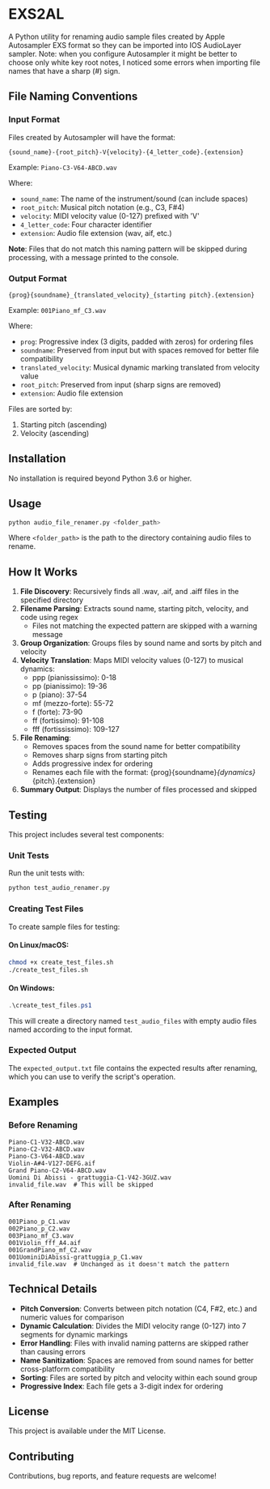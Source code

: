 # EXS2AL

A Python utility for renaming audio sample files created by Apple Autosampler EXS format so they can be imported into IOS AudioLayer sampler.
Note: when you configure Autosampler it might be better to choose only white key root notes, I noticed some errors when importing file names that have a sharp (#) sign.

## File Naming Conventions

### Input Format

Files created by Autosampler will have the format:

```
{sound_name}-{root_pitch}-V{velocity}-{4_letter_code}.{extension}
```

Example: `Piano-C3-V64-ABCD.wav`

Where:

- `sound_name`: The name of the instrument/sound (can include spaces)
- `root_pitch`: Musical pitch notation (e.g., C3, F#4)
- `velocity`: MIDI velocity value (0-127) prefixed with 'V'
- `4_letter_code`: Four character identifier
- `extension`: Audio file extension (wav, aif, etc.)

**Note**: Files that do not match this naming pattern will be skipped during processing, with a message printed to the console.

### Output Format

```
{prog}{soundname}_{translated_velocity}_{starting pitch}.{extension}
```

Example: `001Piano_mf_C3.wav`

Where:

- `prog`: Progressive index (3 digits, padded with zeros) for ordering files
- `soundname`: Preserved from input but with spaces removed for better file compatibility
- `translated_velocity`: Musical dynamic marking translated from velocity value
- `root_pitch`: Preserved from input (sharp signs are removed)
- `extension`: Audio file extension

Files are sorted by:

1. Starting pitch (ascending)
2. Velocity (ascending)

## Installation

No installation is required beyond Python 3.6 or higher.

## Usage

```bash
python audio_file_renamer.py <folder_path>
```

Where `<folder_path>` is the path to the directory containing audio files to rename.

## How It Works

1. **File Discovery**: Recursively finds all .wav, .aif, and .aiff files in the specified directory
2. **Filename Parsing**: Extracts sound name, starting pitch, velocity, and code using regex
   - Files not matching the expected pattern are skipped with a warning message
3. **Group Organization**: Groups files by sound name and sorts by pitch and velocity
4. **Velocity Translation**: Maps MIDI velocity values (0-127) to musical dynamics:
   - ppp (pianississimo): 0-18
   - pp (pianissimo): 19-36
   - p (piano): 37-54
   - mf (mezzo-forte): 55-72
   - f (forte): 73-90
   - ff (fortissimo): 91-108
   - fff (fortississimo): 109-127
5. **File Renaming**:
   - Removes spaces from the sound name for better compatibility
   - Removes sharp signs from starting pitch
   - Adds progressive index for ordering
   - Renames each file with the format: {prog}{soundname}_{dynamics}_{pitch}.{extension}
6. **Summary Output**: Displays the number of files processed and skipped

## Testing

This project includes several test components:

### Unit Tests

Run the unit tests with:

```bash
python test_audio_renamer.py
```

### Creating Test Files

To create sample files for testing:

#### On Linux/macOS:

```bash
chmod +x create_test_files.sh
./create_test_files.sh
```

#### On Windows:

```powershell
.\create_test_files.ps1
```

This will create a directory named `test_audio_files` with empty audio files named according to the input format.

### Expected Output

The `expected_output.txt` file contains the expected results after renaming, which you can use to verify the script's operation.

## Examples

### Before Renaming

```
Piano-C1-V32-ABCD.wav
Piano-C2-V32-ABCD.wav
Piano-C3-V64-ABCD.wav
Violin-A#4-V127-DEFG.aif
Grand Piano-C2-V64-ABCD.wav
Uomini Di Abissi - grattuggia-C1-V42-3GUZ.wav
invalid_file.wav  # This will be skipped
```

### After Renaming

```
001Piano_p_C1.wav
002Piano_p_C2.wav
003Piano_mf_C3.wav
001Violin_fff_A4.aif
001GrandPiano_mf_C2.wav
001UominiDiAbissi-grattuggia_p_C1.wav
invalid_file.wav  # Unchanged as it doesn't match the pattern
```

## Technical Details

- **Pitch Conversion**: Converts between pitch notation (C4, F#2, etc.) and numeric values for comparison
- **Dynamic Calculation**: Divides the MIDI velocity range (0-127) into 7 segments for dynamic markings
- **Error Handling**: Files with invalid naming patterns are skipped rather than causing errors
- **Name Sanitization**: Spaces are removed from sound names for better cross-platform compatibility
- **Sorting**: Files are sorted by pitch and velocity within each sound group
- **Progressive Index**: Each file gets a 3-digit index for ordering

## License

This project is available under the MIT License.

## Contributing

Contributions, bug reports, and feature requests are welcome!
